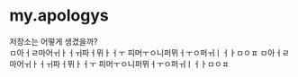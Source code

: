 # my.apologys
저장소는 어떻게 생겼을까?   
ㅁ아ㅓㄹ마어ㅟㅏㅓㅟ파ㅓ뮈ㅏㅓㅜ   피머ㅜㅇ니퍼뮈ㅓㅜㅇ퍼ㅟㅣㅓㅏㅁㅇㅍ
ㅁ아ㅓㄹ마어ㅟㅏㅓㅟ파ㅓ뮈ㅏㅓㅜ    피머ㅜㅇ니퍼뮈ㅓㅜㅇ퍼ㅟㅣㅓㅏㅁㅇㅍ
